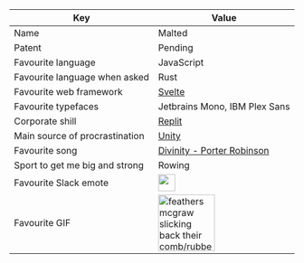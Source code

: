 | Key | Value |
|-|-|
| Name | Malted |
| Patent | Pending |
| Favourite language | JavaScript |
| Favourite language when asked | Rust |
| Favourite web framework | [Svelte](https://svelte.dev) |
| Favourite typefaces | Jetbrains Mono, IBM Plex Sans |
| Corporate shill | [Replit](https://replit.com) |
| Main source of procrastination | [Unity](https://unity.com) |
| Favourite song | [Divinity - Porter Robinson](https://www.youtube.com/watch?v=si81bIoZRJQ) |
| Sport to get me big and strong | Rowing |
| Favourite Slack emote | <img src="https://emojis.slackmojis.com/emojis/images/1531849430/4246/blob-sunglasses.gif?1531849430" width="30"/> |
| Favourite GIF | <img alt="feathers mcgraw slicking back their comb/rubber glove" src="http://78.media.tumblr.com/c8adbbd83aaa904da5145418249e86ea/tumblr_mgc2jisigf1rl52wjo5_400.gif" width="100" />
